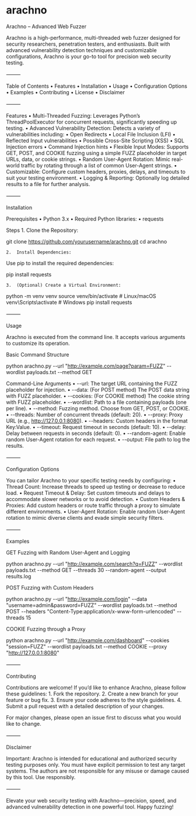# arachno
Arachno – Advanced Web Fuzzer

Arachno is a high-performance, multi-threaded web fuzzer designed for security researchers, penetration testers, and enthusiasts. Built with advanced vulnerability detection techniques and customizable configurations, Arachno is your go-to tool for precision web security testing.

⸻

Table of Contents
	•	Features
	•	Installation
	•	Usage
	•	Configuration Options
	•	Examples
	•	Contributing
	•	License
	•	Disclaimer

⸻

Features
	•	Multi-Threaded Fuzzing:
Leverages Python’s ThreadPoolExecutor for concurrent requests, significantly speeding up testing.
	•	Advanced Vulnerability Detection:
Detects a variety of vulnerabilities including:
	•	Open Redirects
	•	Local File Inclusion (LFI)
	•	Reflected Input vulnerabilities
	•	Possible Cross-Site Scripting (XSS)
	•	SQL Injection errors
	•	Command Injection hints
	•	Flexible Input Modes:
Supports GET, POST, and COOKIE fuzzing using a simple FUZZ placeholder in target URLs, data, or cookie strings.
	•	Random User-Agent Rotation:
Mimic real-world traffic by rotating through a list of common User-Agent strings.
	•	Customizable:
Configure custom headers, proxies, delays, and timeouts to suit your testing environment.
	•	Logging & Reporting:
Optionally log detailed results to a file for further analysis.

⸻

Installation

Prerequisites
	•	Python 3.x
	•	Required Python libraries:
	•	requests

Steps
	1.	Clone the Repository:

git clone https://github.com/yourusername/arachno.git
cd arachno


	2.	Install Dependencies:
Use pip to install the required dependencies:

pip install requests


	3.	(Optional) Create a Virtual Environment:

python -m venv venv
source venv/bin/activate   # Linux/macOS
venv\Scripts\activate      # Windows
pip install requests



⸻

Usage

Arachno is executed from the command line. It accepts various arguments to customize its operation.

Basic Command Structure

python arachno.py --url "http://example.com/page?param=FUZZ" --wordlist payloads.txt --method GET

Command-Line Arguments
	•	--url:
The target URL containing the FUZZ placeholder for injection.
	•	--data:
(For POST method) The POST data string with FUZZ placeholder.
	•	--cookies:
(For COOKIE method) The cookie string with FUZZ placeholder.
	•	--wordlist:
Path to a file containing payloads (one per line).
	•	--method:
Fuzzing method. Choose from GET, POST, or COOKIE.
	•	--threads:
Number of concurrent threads (default: 20).
	•	--proxy:
Proxy URL (e.g., http://127.0.0.1:8080).
	•	--headers:
Custom headers in the format Key:Value.
	•	--timeout:
Request timeout in seconds (default: 10).
	•	--delay:
Delay between requests in seconds (default: 0).
	•	--random-agent:
Enable random User-Agent rotation for each request.
	•	--output:
File path to log the results.

⸻

Configuration Options

You can tailor Arachno to your specific testing needs by configuring:
	•	Thread Count:
Increase threads to speed up testing or decrease to reduce load.
	•	Request Timeout & Delay:
Set custom timeouts and delays to accommodate slower networks or to avoid detection.
	•	Custom Headers & Proxies:
Add custom headers or route traffic through a proxy to simulate different environments.
	•	User-Agent Rotation:
Enable random User-Agent rotation to mimic diverse clients and evade simple security filters.

⸻

Examples

GET Fuzzing with Random User-Agent and Logging

python arachno.py --url "http://example.com/search?q=FUZZ" --wordlist payloads.txt --method GET --threads 30 --random-agent --output results.log

POST Fuzzing with Custom Headers

python arachno.py --url "http://example.com/login" --data "username=admin&password=FUZZ" --wordlist payloads.txt --method POST --headers "Content-Type:application/x-www-form-urlencoded" --threads 15

COOKIE Fuzzing through a Proxy

python arachno.py --url "http://example.com/dashboard" --cookies "session=FUZZ" --wordlist payloads.txt --method COOKIE --proxy "http://127.0.0.1:8080"



⸻

Contributing

Contributions are welcome! If you’d like to enhance Arachno, please follow these guidelines:
	1.	Fork the repository.
	2.	Create a new branch for your feature or bug fix.
	3.	Ensure your code adheres to the style guidelines.
	4.	Submit a pull request with a detailed description of your changes.

For major changes, please open an issue first to discuss what you would like to change.

⸻

Disclaimer

Important:
Arachno is intended for educational and authorized security testing purposes only. You must have explicit permission to test any target systems. The authors are not responsible for any misuse or damage caused by this tool. Use responsibly.

⸻

Elevate your web security testing with Arachno—precision, speed, and advanced vulnerability detection in one powerful tool. Happy fuzzing!